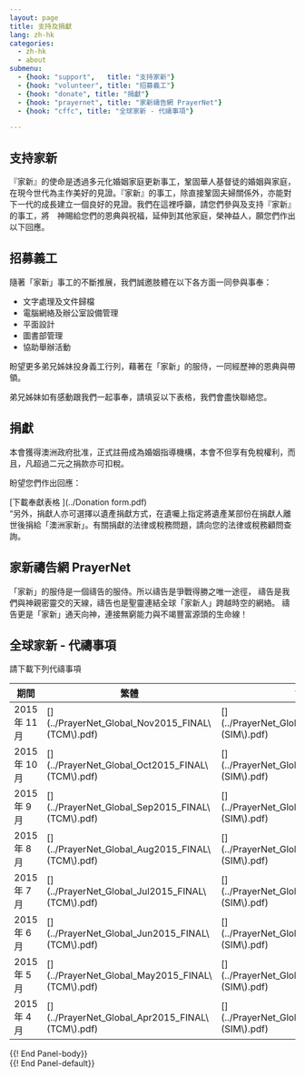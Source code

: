 ```yaml
---
layout: page
title: 支持及捐獻
lang: zh-hk
categories: 
  - zh-hk
  - about
submenu:
  - {hook: "support",   title: "支持家新"}
  - {hook: "volunteer", title: "招募義工"}
  - {hook: "donate", title: "捐獻"}
  - {hook: "prayernet", title: "家新禱告網 PrayerNet"}
  - {hook: "cffc", title: "全球家新 - 代禱事項"}

---
```


支持家新<a name="support">&nbsp;</a>
-------

『家新』的使命是透過多元化婚姻家庭更新事工，鞏固華人基督徒的婚姻與家庭，在現今世代為主作美好的見證。『家新』的事工，除直接鞏固夫婦關係外，亦能對下一代的成長建立一個良好的見證。我們在這裡呼籲，請您們參與及支持『家新』的事工，將　神賜給您們的恩典與祝福，延伸到其他家庭，榮神益人，願您們作出以下回應。

招募義工<a name="volunteer">&nbsp;</a>
--------
隨著「家新」事工的不斷推展，我們誠邀肢體在以下各方面一同參與事奉：

- 文字處理及文件歸檔
- 電腦網絡及辦公室設備管理
- 平面設計
- 圖書部管理
- 協助舉辦活動

盼望更多弟兄姊妹投身義工行列，藉著在「家新」的服侍，一同經歷神的恩典與帶領。

弟兄姊妹如有感動跟我們一起事奉，請填妥以下表格，我們會盡快聯絡您。

捐獻<a name="donate">&nbsp;</a>
----
本會獲得澳洲政府批准，正式註冊成為婚姻指導機構，本會不但享有免稅權利，而且，凡超過二元之捐款亦可扣稅。  

盼望您們作出回應：  


[下載奉獻表格 <span class="glyphicon glyphicon-download-alt"></span>](../Donation form.pdf)  
“另外，捐獻人亦可選擇以遺產捐獻方式，在遺囑上指定將遺產某部份在捐獻人離世後捐給「澳洲家新」。有關捐獻的法律或稅務問題，請向您的法律或稅務顧問查詢。

家新禱告網 PrayerNet<a name="prayernet">&nbsp;</a>
--------------------
「家新」的服侍是一個禱告的服侍。所以禱告是爭戰得勝之唯一途徑，
禱告是我們與神親密靈交的天線，禱告也是聖靈連結全球「家新人」跨越時空的網絡。
禱告更是「家新」通天向神，連接無窮能力與不竭豐富源頭的生命線！ 　


全球家新 - 代禱事項<a name="cffc">&nbsp;</a>
-------------------
請下載下列代禱事項
<div class="panel panel-default">
<div class="panel-body">
<table class="table">
<thead>
<tr>
<th>期間</th><th>繁體</th><th>简体</th>
<tr>
<tbody>
<tr>
<td>2015年&nbsp;11月</td>
<td>
[<span class="glyphicon glyphicon-download-alt"></span>](../PrayerNet_Global_Nov2015_FINAL\(TCM\).pdf)  
</td>
<td>
[<span class="glyphicon glyphicon-download-alt"></span>](../PrayerNet_Global_Nov2015_FINAL\(SIM\).pdf)
</td>
</tr>
<tr>
<td>2015年&nbsp;10月</td>
<td>
[<span class="glyphicon glyphicon-download-alt"></span>](../PrayerNet_Global_Oct2015_FINAL\(TCM\).pdf)  
</td>
<td>
[<span class="glyphicon glyphicon-download-alt"></span>](../PrayerNet_Global_Oct2015_FINAL\(SIM\).pdf)
</td>
</tr>
<tr>
<td>2015年&nbsp;9月</td>
<td>
[<span class="glyphicon glyphicon-download-alt"></span>](../PrayerNet_Global_Sep2015_FINAL\(TCM\).pdf)  
</td>
<td>
[<span class="glyphicon glyphicon-download-alt"></span>](../PrayerNet_Global_Sep2015_FINAL\(SIM\).pdf)
</td>
</tr>
<tr>
<td>2015年&nbsp;8月</td>
<td>
[<span class="glyphicon glyphicon-download-alt"></span>](../PrayerNet_Global_Aug2015_FINAL\(TCM\).pdf)  
</td>
<td>
[<span class="glyphicon glyphicon-download-alt"></span>](../PrayerNet_Global_Aug2015_FINAL\(SIM\).pdf)
</td>
</tr>
<tr>
<td>2015年&nbsp;7月</td>
<td>
[<span class="glyphicon glyphicon-download-alt"></span>](../PrayerNet_Global_Jul2015_FINAL\(TCM\).pdf)  
</td>
<td>
[<span class="glyphicon glyphicon-download-alt"></span>](../PrayerNet_Global_Jul2015_FINAL\(SIM\).pdf)
</td>
</tr>
<tr>
<td>2015年&nbsp;6月</td>
<td>
[<span class="glyphicon glyphicon-download-alt"></span>](../PrayerNet_Global_Jun2015_FINAL\(TCM\).pdf)  
</td>
<td>
[<span class="glyphicon glyphicon-download-alt"></span>](../PrayerNet_Global_Jun2015_FINAL\(SIM\).pdf)
</td>
</tr>
<tr>
<td>2015年&nbsp;5月</td>
<td>
[<span class="glyphicon glyphicon-download-alt"></span>](../PrayerNet_Global_May2015_FINAL\(TCM\).pdf)  
</td>
<td>
[<span class="glyphicon glyphicon-download-alt"></span>](../PrayerNet_Global_May2015_FINAL\(SIM\).pdf)
</td>
</tr>
<tr>
<td>2015年&nbsp;4月</td>
<td>
[<span class="glyphicon glyphicon-download-alt"></span>](../PrayerNet_Global_Apr2015_FINAL\(TCM\).pdf)  
</td>
<td>
[<span class="glyphicon glyphicon-download-alt"></span>](../PrayerNet_Global_Apr2015_FINAL\(SIM\).pdf)
</td>
</tr>
</tbody>
</thead>
</table>
</div> {{! End Panel-body}}
</div> {{! End Panel-default}}
